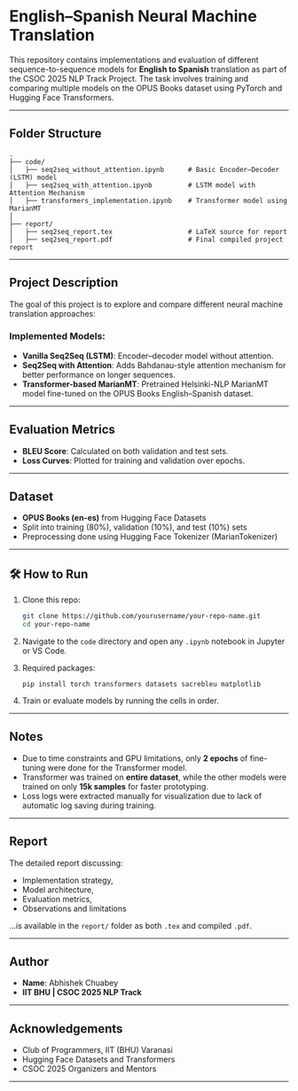 # English–Spanish Neural Machine Translation

This repository contains implementations and evaluation of different sequence-to-sequence models for **English to Spanish** translation as part of the CSOC 2025 NLP Track Project. The task involves training and comparing multiple models on the OPUS Books dataset using PyTorch and Hugging Face Transformers.

---

##  Folder Structure

```
.
├── code/
│   ├── seq2seq_without_attention.ipynb      # Basic Encoder–Decoder (LSTM) model
│   ├── seq2seq_with_attention.ipynb         # LSTM model with Attention Mechanism
│   ├── transformers_implementation.ipynb    # Transformer model using MarianMT
│
├── report/
│   ├── seq2seq_report.tex                   # LaTeX source for report
│   ├── seq2seq_report.pdf                   # Final compiled project report
```

---

##  Project Description

The goal of this project is to explore and compare different neural machine translation approaches:

###  Implemented Models:
- **Vanilla Seq2Seq (LSTM)**: Encoder–decoder model without attention.
- **Seq2Seq with Attention**: Adds Bahdanau-style attention mechanism for better performance on longer sequences.
- **Transformer-based MarianMT**: Pretrained Helsinki-NLP MarianMT model fine-tuned on the OPUS Books English–Spanish dataset.

---

##  Evaluation Metrics

- **BLEU Score**: Calculated on both validation and test sets.
- **Loss Curves**: Plotted for training and validation over epochs.
---

##  Dataset

- **OPUS Books (en-es)** from Hugging Face Datasets
- Split into training (80%), validation (10%), and test (10%) sets
- Preprocessing done using Hugging Face Tokenizer (MarianTokenizer)

---

## 🛠 How to Run

1. Clone this repo:
    ```bash
    git clone https://github.com/yourusername/your-repo-name.git
    cd your-repo-name
    ```

2. Navigate to the `code` directory and open any `.ipynb` notebook in Jupyter or VS Code.

3. Required packages:
    ```
    pip install torch transformers datasets sacrebleu matplotlib
    ```

4. Train or evaluate models by running the cells in order.

---

##  Notes

- Due to time constraints and GPU limitations, only **2 epochs** of fine-tuning were done for the Transformer model.
- Transformer was trained on **entire dataset**, while the other models were trained on only **15k samples** for faster prototyping.
- Loss logs were extracted manually for visualization due to lack of automatic log saving during training.

---

##  Report

The detailed report discussing:
- Implementation strategy,
- Model architecture,
- Evaluation metrics,
- Observations and limitations

...is available in the `report/` folder as both `.tex` and compiled `.pdf`.

---

##  Author

- **Name**: Abhishek Chuabey  
- **IIT BHU | CSOC 2025 NLP Track**

---

## Acknowledgements

- Club of Programmers, IIT (BHU) Varanasi
- Hugging Face Datasets and Transformers
- CSOC 2025 Organizers and Mentors

---
